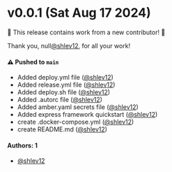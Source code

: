 # v0.0.1 (Sat Aug 17 2024)

:tada: This release contains work from a new contributor! :tada:

Thank you, null[@shlev12](https://github.com/shlev12), for all your work!

#### ⚠️ Pushed to `main`

- Added deploy.yml file ([@shlev12](https://github.com/shlev12))
- Added release.yml file ([@shlev12](https://github.com/shlev12))
- Added deploy.sh file ([@shlev12](https://github.com/shlev12))
- Added .autorc file ([@shlev12](https://github.com/shlev12))
- Added amber.yaml secrets file ([@shlev12](https://github.com/shlev12))
- Added express framework quickstart ([@shlev12](https://github.com/shlev12))
- create .docker-compose.yml ([@shlev12](https://github.com/shlev12))
- create README.md ([@shlev12](https://github.com/shlev12))

#### Authors: 1

- [@shlev12](https://github.com/shlev12)
